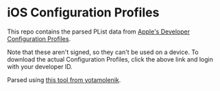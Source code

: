 # iOS Configuration Profiles

This repo contains the parsed PList data from [Apple's Developer Configuration Profiles](https://developer.apple.com/bug-reporting/profiles-and-logs/?platform=ios).

Note that these aren't signed, so they can't be used on a device. To download the actual Configuration Profiles, click the above link and login with your developer ID.

Parsed using [this tool from yotamolenik](https://github.com/yotamolenik/mobileconfig).
